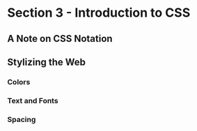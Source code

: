 # Section 3 - Introduction to CSS

## A Note on CSS Notation

## Stylizing the Web

### Colors

### Text and Fonts

### Spacing

